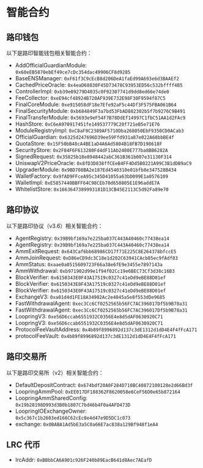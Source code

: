 # 智能合约

## 路印钱包

以下是路印智能钱包相关智能合约：

- AddOfficialGuardianModule: `0x60eEB5870ebEf49ce7cDc354dac49906CF8d9285`
- BaseENSManager: `0xF61f3C9cEcB8d206DeA1faEd99A693e6d3BAAEf2`
- CachedPriceOracle: `0x4eaD68830F45D73478C93953ED56c532bffff4B5`
- ControllerImpl: `0xb39e09279D4035c0F92307741d9dd8ed66e74de0`
- FeeCollector: `0xeE94cf48924B720AF939E732E98F30F9594f87C5`
- FinalCoreModule: `0xe915058dF18e7Efe92aF5c44Df3F575FBA061B64`
- FinalSecurityModule: `0xb684849F3a7bd53FbAD882302b5f7b9276C9B491`
- FinalTransferModule: `0x5693e9eF54F7B78DdEf14997C1fbC51AA1d2FAc9`
- HashStore: `0xC6eA970917451fe149537779C20f721eB5e71E76`
- ModuleRegistryImpl: `0xC8aF9C2389AF5710Dba268050EbF9350CD0ACab3`
- OfficialGuardian: `0x6325d247696D39ee59Ffd931a87e022A68bbBE4f`
- QuotaStore: `0x15F50bB48cA4BE1aD4A6Ad5804B18FB7D198618F`
- SecurityStore: `0x2F84F6F613280Fd4dF11Ab2480E777ba8BB6282A`
- SignedRequest: `0x35825b18e8948442abC361B361b007e31130F314`
- UniswapV2PriceOracle: `0x8fD3D838ffCEeB4FF4Dd5B0221A99C3B1dDB9aC9`
- UpgraderModule: `0x9BD708BA2e187Ed4540310e01bfb8e347528B434`
- WalletFactory: `0x9fAD9FFceA95c345D41055a63bD099E1a0576109`
- WalletImpl: `0xE5857440BBFF64C98CEb70d650805E1E96addE7A`
- WhitelistStore: `0x1663647389993181D13CB45E2113C5d92Fa89e70`



## 路印协议

以下是路印协议（v3.6）相关智能合约：

- AgentRegistry: `0x39B9bf169a7e225ba037C443A40460c77438ea14`
- AgentRegistry: `0x39B9bf169a7e225ba037C443A40460c77438ea14`
- AmmExitRequest: `0x643Caf6bb68986CD17f71E225C8E264378bfccE5`
- AmmJoinRequest: `0xD86eCD9dc3C18e1d202C63941CAcb85ec9fAdf83`
- AmmStatus: `0xaae0a0515609723F66a38e6fE9e3455e7897143a`
- AmmWithdrawal: `0xb971902d99e1f94f02Cc19e6BEC73Cf3d38c16B3`
- BlockVerifier: `0x6150343E0F43A17519c0327c41eDd9eBE88D01ef`
- BlockVerifier: `0x6150343E0F43A17519c0327c41eDd9eBE88D01ef`
- BlockVerifier: `0x6150343E0F43A17519c0327c41eDd9eBE88D01ef`
- ExchangeV3: `0xa01d4d1FE18A34902Ac2e4045a5e8f553dDe9685`
- FastWithdrawalAgent: `0xec3Cc6Cf0252565b56FC7AC396017Df5b9B78a31`
- FastWithdrawalAgent: `0xec3Cc6Cf0252565b56FC7AC396017Df5b9B78a31`
- LoopringV3: `0xe56D6ccab6551932C0356E4e8d5dAF0630920C71`
- LoopringV3: `0xe56D6ccab6551932C0356E4e8d5dAF0630920C71`
- ProtocolFeeVaultAddress: `0x4b89f8996892d137c3dE1312d1dD4E4F4fFcA171`
- protocolFeeVault: `0x4b89f8996892d137c3dE1312d1dD4E4F4fFcA171`


## 路印交易所

以下是路印交易所（v2）相关智能合约：


- DefaultDepositContract: `0x674bdf20A0F284D710BC40872100128e2d66Bd3f`
- LoopringAmmPool: `0xEE017DF188362F8620058e6CeF56D0e65b872164`
- LoopringAmmSharedConfig: `0x19b28198D993d3B0b1807C7bd46b4F0a4AFD473D`
- LoopringIOExchangeOwner: `0x5c367c1b2603ed166C62cEc0e4d47e9D5DC1c073`
- exchange: `0x0BABA1Ad5bE3a5C0a66E7ac838a129Bf948f1eA4`


## LRC 代币

- lrcAddr: `0xBBbbCA6A901c926F240b89EacB641d8Aec7AEafD`
